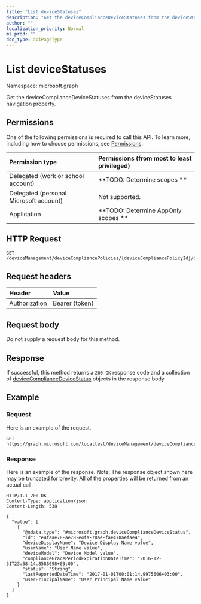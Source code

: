 ```yaml
---
title: "List deviceStatuses"
description: "Get the deviceComplianceDeviceStatuses from the deviceStatuses navigation property."
author: ""
localization_priority: Normal
ms.prod: ""
doc_type: apiPageType
---
```


# List deviceStatuses

Namespace: microsoft.graph

Get the deviceComplianceDeviceStatuses from the deviceStatuses navigation property.

## Permissions
One of the following permissions is required to call this API. To learn more, including how to choose permissions, see [Permissions](/concepts/permissions-reference.md).

|Permission type|Permissions (from most to least privileged)|
|:---|:---|
|Delegated (work or school account)|**TODO: Determine scopes **|
|Delegated (personal Microsoft account)|Not supported.|
|Application|**TODO: Determine AppOnly scopes **|

## HTTP Request
<!-- {
  "blockType": "ignored"
}
-->
``` http
GET /deviceManagement/deviceCompliancePolicies/{deviceCompliancePolicyId}/deviceStatuses
```

## Request headers
|Header|Value|
|:---|:---|
|Authorization|Bearer {token}|

## Request body
Do not supply a request body for this method.

## Response
If successful, this method returns a `200 OK` response code and a collection of [deviceComplianceDeviceStatus](../resources/devicecompliancedevicestatus.md) objects in the response body.

## Example

### Request
Here is an example of the request.
<!-- {
  "blockType": "request",
  "name": "get_devicecompliancedevicestatus"
}
-->
``` http
GET https://graph.microsoft.com/localtest/deviceManagement/deviceCompliancePolicies/{deviceCompliancePolicyId}/deviceStatuses
```

### Response
Here is an example of the response. Note: The response object shown here may be truncated for brevity. All of the properties will be returned from an actual call.
<!-- {
  "blockType": "response",
  "truncated": true,
  "@odata.type": "collection(microsoft.graph.devicecompliancedevicestatus)"
}
-->
``` http
HTTP/1.1 200 OK
Content-Type: application/json
Content-Length: 538

{
  "value": [
    {
      "@odata.type": "#microsoft.graph.deviceComplianceDeviceStatus",
      "id": "e4faae78-ae78-e4fa-78ae-fae478aefae4",
      "deviceDisplayName": "Device Display Name value",
      "userName": "User Name value",
      "deviceModel": "Device Model value",
      "complianceGracePeriodExpirationDateTime": "2016-12-31T23:58:14.8586698+03:00",
      "status": "String",
      "lastReportedDateTime": "2017-01-01T00:01:14.9975606+03:00",
      "userPrincipalName": "User Principal Name value"
    }
  ]
}
```

